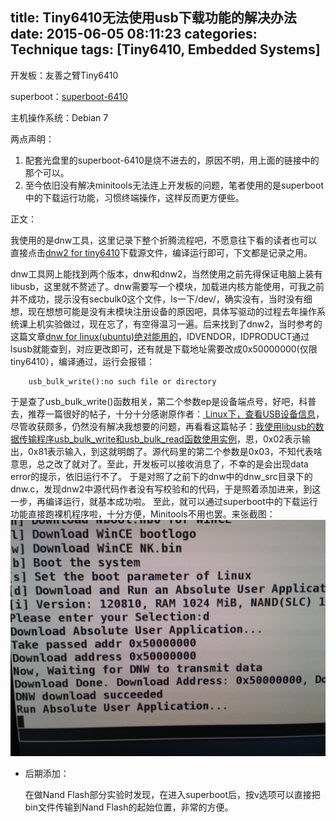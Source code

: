title:  Tiny6410无法使用usb下载功能的解决办法
date: 2015-06-05 08:11:23
categories: Technique
tags: [Tiny6410, Embedded Systems]
---

开发板：友善之臂Tiny6410

superboot：[superboot-6410](http://download.csdn.net/detail/u012016202/8564895)

主机操作系统：Debian 7

两点声明：

   1. 配套光盘里的superboot-6410是烧不进去的，原因不明，用上面的链接中的那个可以。
   2. 至今依旧没有解决minitools无法连上开发板的问题，笔者使用的是superboot中的下载运行功能，习惯终端操作，这样反而更方便些。
<!-- more -->

正文：

我使用的是dnw工具，这里记录下整个折腾流程吧，不愿意往下看的读者也可以直接点击[dnw2 for tiny6410](http://download.csdn.net/detail/u012016202/8564927)下载源文件，编译运行即可，下文都是记录之用。

dnw工具网上能找到两个版本，dnw和dnw2，当然使用之前先得保证电脑上装有libusb，这里就不赘述了。dnw需要写一个模块，加载进内核方能使用，可我之前并不成功，提示没有secbulk0这个文件，ls一下/dev/，确实没有，当时没有细想，现在想想可能是没有未模块注册设备的原因吧，具体写驱动的过程去年操作系统课上机实验做过，现在忘了，有空得温习一遍。后来找到了dnw2，当时参考的这篇文章[dnw for linux(ubuntu)绝对能用的](http://blog.chinaunix.net/uid-23086242-id-2552828.html)，IDVENDOR，IDPRODUCT通过lsusb就能查到，对应更改即可，还有就是下载地址需要改成0x50000000(仅限tiny6410），编译通过，运行会报错：

    	usb_bulk_write():no such file or directory

于是查了usb_bulk_write()函数相关，第二个参数ep是设备端点号，好吧，科普去，推荐一篇很好的帖子，十分十分感谢原作者：[ Linux下，查看USB设备信息](http://blog.csdn.net/gaojinshan/article/details/9787005)，尽管收获颇多，仍然没有解决我想要的问题，再看看这篇帖子：[我使用libusb的数据传输程序usb_bulk_write和usb_bulk_read函数使用实例](http://blog.chinaunix.net/uid-20564848-id-73127.html)，恩，0x02表示输出，0x81表示输入，到这就明朗了。源代码里的第二个参数是0x03，不知代表啥意思，总之改了就对了。至此，开发板可以接收消息了，不幸的是会出现data error的提示，依旧运行不了。
于是对照了之前下的dnw中的dnw_src目录下的dnw.c，发现dnw2中源代码作者没有写校验和的代码，于是照着添加进来，到这一步，再编译运行，就基本成功啦。
至此，就可以通过superboot中的下载运行功能直接跑裸机程序啦，十分方便，Minitools不用也罢。来张截图：
![Dnw2在superboot下下载运行](/img/dnw2.jpg)

- 后期添加：

   在做Nand Flash部分实验时发现，在进入superboot后，按v选项可以直接把bin文件传输到Nand Flash的起始位置，非常的方便。
